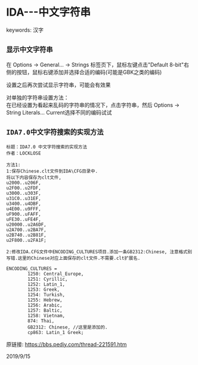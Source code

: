 # IDA---中文字符串

keywords: 汉字  


## `显示中文字符串`
在 Options -> General... -> Strings 标签页下，鼠标左键点击"Default 8-bit"右侧的按钮，鼠标右键添加并选择合适的编码(可能是GBK之类的编码)  

设置之后再次尝试显示字符串，可能会有效果  


对单独的字符串设置方法：  
在已经设置为看起来乱码的字符串的情况下，点击字符串，然后 Options -> String Literals... Current选择不同的编码试试


## `IDA7.0中文字符搜索的实现方法`
```
标题：IDA7.0 中文字符搜索的实现方法	
作者：LOCKLOSE 

方法1:
1:保存Chinese.clt文件到IDA\CFG目录中.
将以下内容保存为clt文件,
u2000..u206F,
u2F00..u2FDF,
u3000..u303F,
u31C0..u31EF,
u3400..u4DBF,
u4E00..u9FFF,
uF900..uFAFF,
uFE30..uFE4F,
u20000..u2A6DF,
u2A700..u2BA7F,
u2B740..u2B81F,
u2F800..u2FA1F;

2:修改IDA.CFG文件中ENCODING_CULTURES项目.添加一条GB2312:Chinese, 注意格式别写错.这里的Chinese对应上面保存的clt文件.不需要.clt扩展名.

ENCODING_CULTURES =
        1250: Central_Europe,
        1251: Cyrillic,
        1252: Latin_1,
        1253: Greek,
        1254: Turkish,
        1255: Hebrew,
        1256: Arabic,
        1257: Baltic,
        1258: Vietnam,
        874: Thai,
        GB2312: Chinese, //这里是添加的.
        cp863: Latin_1 Greek;
```

原链接: https://bbs.pediy.com/thread-221591.htm  

2019/9/15  
